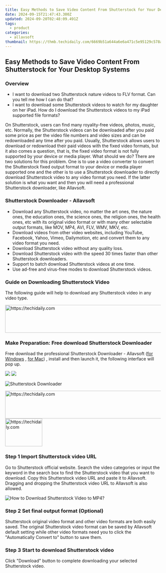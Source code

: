 ```yaml
---
title: Easy Methods to Save Video Content From Shutterstock for Your Desktop Systems
date: 2024-09-15T21:47:43.300Z
updated: 2024-09-20T02:48:09.491Z
tags:
  - product
categories:
  - allavsoft
thumbnail: https://thmb.techidaily.com/6669b51a644a6e6a471c5e95129c578aa098ea11ffbe838822c268118ff95e70.jpg
---
```


## Easy Methods to Save Video Content From Shutterstock for Your Desktop Systems

### Overview

* I want to download two Shutterstock nature videos to FLV format. Can you tell me how I can do that?
* I want to download some Shutterstock videos to watch for my daughter on her iPad. How do I download the Shutterstock videos to my iPad supported file formats?

On Shutterstock, users can find many royality-free videos, photos, music, etc. Normally, the Shutterstock videos can be downloaded after you paid some price as per the video file numbers and video sizes and can be redownloaded any time after you paid. Usually, Shutterstock allows users to download or redownload their paid videos with the fixed video formats, but it also comes a question, that is, the fixed video format is not fully supported by your device or media player. What should we do? There are two solutions for this problem. One is to use a video converter to convert the Shutterstock fixed output format to your device or media player supported one and the other is to use a Shutterstock downloader to directly download Shutterstock video to any video format you need. If the latter solution is what you want and then you will need a professional Shutterstock downloader, like Allavsoft.

### Shutterstock Downloader - Allavsoft

* Download any Shutterstock video, no matter the art ones, the nature ones, the education ones, the science ones, the religion ones, the health ones, etc with its original video format or with many other selectable output formats, like MOV, MP4, AVI, FLV, WMV, MKV, etc.
* Download videos from other video websites, including YouTube, Facebook, Yahoo, Vimeo, Dailymotion, etc and convert them to any video format you need.
* Download Shutterstock video without any quality loss.
* Download Shutterstock video with the speed 30 times faster than other Shutterstock downloaders.
* Support to batch download Shutterstock videos at one time.
* Use ad-free and virus-free modes to download Shutterstock videos.

### Guide on Downloading Shutterstock Video

The following guide will help to download any Shutterstock video in any video type.

<!-- affiliate ads begin -->
<a href="https://ephamedtechinc.pxf.io/c/5597632/2137201/26400" target="_top" id="2137201">
  <img src="//a.impactradius-go.com/display-ad/26400-2137201" border="0" alt="https://techidaily.com" width="728" height="90"/>
</a>
<img height="0" width="0" src="https://ephamedtechinc.pxf.io/i/5597632/2137201/26400" style="position:absolute;visibility:hidden;" border="0" />
<!-- affiliate ads end -->

### Make Preparation: Free download Shutterstock Downloader

Free download the professional Shutterstock Downloader - Allavsoft ([for Windows](https://tools.techidaily.com/allavsoft/products/) , [for Mac](https://tools.techidaily.com/allavsoft/products/)) , install and then launch it, the following interface will pop up.

[![](https://www.allavsoft.com/how-to/../images/how-to/free-download-win.jpg)](https://tools.techidaily.com/allavsoft/products/) [![](https://www.allavsoft.com/how-to/../images/how-to/free-download-mac.jpg)](https://tools.techidaily.com/allavsoft/products/)

![Shutterstock Downloader](https://www.allavsoft.com/how-to/../images/allavsoft/screen-shot-600.jpg)

<!-- affiliate ads begin -->
<a href="https://appsumo.8odi.net/c/5597632/2112007/7443" target="_top" id="2112007">
  <img src="//a.impactradius-go.com/display-ad/7443-2112007" border="0" alt="https://techidaily.com" width="728" height="90"/>
</a>
<img height="0" width="0" src="https://appsumo.8odi.net/i/5597632/2112007/7443" style="position:absolute;visibility:hidden;" border="0" />
<!-- affiliate ads end -->

<!-- affiliate ads begin -->
<a href="https://bluettifr.pxf.io/c/5597632/2145079/17095" target="_top" id="2145079">
  <img src="//a.impactradius-go.com/display-ad/17095-2145079" border="0" alt="https://techidaily.com" width="120" height="90"/>
</a>
<img height="0" width="0" src="https://bluettifr.pxf.io/i/5597632/2145079/17095" style="position:absolute;visibility:hidden;" border="0" />
<!-- affiliate ads end -->

### Step 1 Import Shutterstock video URL

Go to Shutterstock official website. Search the video categories or input the keyword in the search box to find the Shutterstock video that you want to download. Copy this Shutterstock video URL and paste it to Allavsoft. Dragging and dropping the Shutterstock video URL to Allavsoft is also allowed.

![How to Download Shutterstock Video to MP4?](https://www.allavsoft.com/how-to/../images/how-to/download-rtmp-video/download-rtmp-video.jpg)

### Step 2 Set final output format (Optional)

Shutterstock original video format and other video formats are both easily saved. The original Shutterstock video format can be saved by Allavsoft default setting while other video formats need you to click the "Automatically Convert to" button to save them.

### Step 3 Start to download Shutterstock video

Click "Download" button to complete downloading your selected Shutterstock video.

<ins class="adsbygoogle"
     style="display:block"
     data-ad-format="autorelaxed"
     data-ad-client="ca-pub-7571918770474297"
     data-ad-slot="1223367746"></ins>

<ins class="adsbygoogle"
     style="display:block"
     data-ad-client="ca-pub-7571918770474297"
     data-ad-slot="8358498916"
     data-ad-format="auto"
     data-full-width-responsive="true"></ins>

